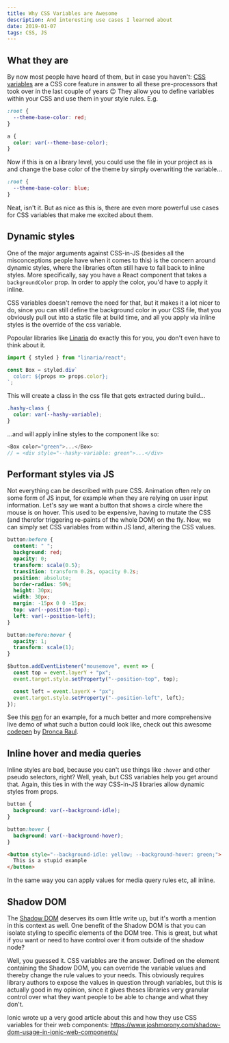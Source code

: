 ```yaml
---
title: Why CSS Variables are Awesome
description: And interesting use cases I learned about
date: 2019-01-07
tags: CSS, JS
---
```


## What they are

By now most people have heard of them, but in case you haven't: [CSS variables](https://developer.mozilla.org/en-US/docs/Web/CSS/Using_CSS_variables) are a CSS core feature in answer to all these pre-processors that took over in the last couple of years 😉 They allow you to define variables within your CSS and use them in your style rules. E.g.

```css
:root {
  --theme-base-color: red;
}

a {
  color: var(--theme-base-color);
}
```

Now if this is on a library level, you could use the file in your project as is and change the base color of the theme by simply overwriting the variable...

```css
:root {
  --theme-base-color: blue;
}
```

Neat, isn't it. But as nice as this is, there are even more powerful use cases for CSS variables that make me excited about them.

## Dynamic styles

One of the major arguments against CSS-in-JS (besides all the misconceptions people have when it comes to this) is the concern around dynamic styles, where the libraries often still have to fall back to inline styles. More specifically, say you have a React component that takes a `backgroundColor` prop. In order to apply the color, you'd have to apply it inline.

CSS variables doesn't remove the need for that, but it makes it a lot nicer to do, since you can still define the background color in your CSS file, that you obviously pull out into a static file at build time, and all you apply via inline styles is the override of the css variable.

Popoular libraries like [Linaria](https://linaria.now.sh/) do exactly this for you, you don't even have to think about it.

```js
import { styled } from "linaria/react";

const Box = styled.div`
  color: ${props => props.color};
`;
```

This will create a class in the css file that gets extracted during build...

```css
.hashy-class {
  color: var(--hashy-variable);
}
```

...and will apply inline styles to the component like so:

```js
<Box color="green">...</Box>
// = <div style="--hashy-variable: green">...</div>
```

## Performant styles via JS

Not everything can be described with pure CSS. Animation often rely on some form of JS input, for example when they are relying on user input information. Let's say we want a button that shows a circle where the mouse is on hover. This used to be expensive, having to mutate the CSS (and therefor triggering re-paints of the whole DOM) on the fly. Now, we can simply set CSS variables from within JS land, altering the CSS values.

```css
button:before {
  content: " ";
  background: red;
  opacity: 0;
  transform: scale(0.5);
  transition: transform 0.2s, opacity 0.2s;
  position: absolute;
  border-radius: 50%;
  height: 30px;
  width: 30px;
  margin: -15px 0 0 -15px;
  top: var(--position-top);
  left: var(--position-left);
}

button:before:hover {
  opacity: 1;
  transform: scale(1);
}
```

```js
$button.addEventListener("mousemove", event => {
  const top = event.layerY + "px";
  event.target.style.setProperty("--position-top", top);

  const left = event.layerX + "px";
  event.target.style.setProperty("--position-left", left);
});
```

See this [pen](https://codepen.io/anon/pen/exVPaB) for an example, for a much better and more comprehensive live demo of what such a button could look like, check out this awesome [codepen](https://codepen.io/rauldronca/pen/WMayrP) by [Dronca Raul](https://codepen.io/rauldronca).

## Inline hover and media queries

Inline styles are bad, because you can't use things like `:hover` and other pseudo selectors, right? Well, yeah, but CSS variables help you get around that. Again, this ties in with the way CSS-in-JS libraries allow dynamic styles from props.

```css
button {
  background: var(--background-idle);
}

button:hover {
  background: var(--background-hover);
}
```

```html
<button style="--background-idle: yellow; --background-hover: green;">
  This is a stupid example
</button>
```

In the same way you can apply values for media query rules etc, all inline.

## Shadow DOM

The [Shadow DOM](https://developers.google.com/web/fundamentals/web-components/shadowdom) deserves its own little write up, but it's worth a mention in this context as well. One benefit of the Shadow DOM is that you can isolate styling to specific elements of the DOM tree. This is great, but what if you want or need to have control over it from outside of the shadow node?

Well, you guessed it. CSS variables are the answer. Defined on the element containing the Shadow DOM, you can override the variable values and thereby change the rule values to your needs. This obviously requires library authors to expose the values in question through variables, but this is actually good in my opinion, since it gives theses libraries very granular control over what they want people to be able to change and what they don't.

Ionic wrote up a very good article about this and how they use CSS variables for their web components: https://www.joshmorony.com/shadow-dom-usage-in-ionic-web-components/

